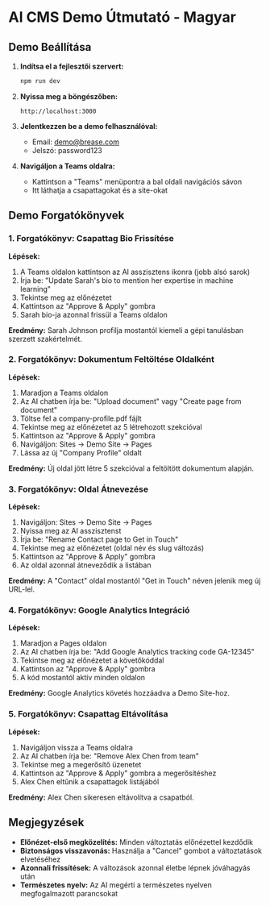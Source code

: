 # AI CMS Demo Útmutató - Magyar

## Demo Beállítása

1. **Indítsa el a fejlesztői szervert:**
   ```bash
   npm run dev
   ```

2. **Nyissa meg a böngészőben:**
   ```
   http://localhost:3000
   ```

3. **Jelentkezzen be a demo felhasználóval:**
   - Email: demo@brease.com
   - Jelszó: password123

4. **Navigáljon a Teams oldalra:**
   - Kattintson a "Teams" menüpontra a bal oldali navigációs sávon
   - Itt láthatja a csapattagokat és a site-okat

## Demo Forgatókönyvek

### 1. Forgatókönyv: Csapattag Bio Frissítése

**Lépések:**
1. A Teams oldalon kattintson az AI asszisztens ikonra (jobb alsó sarok)
2. Írja be: "Update Sarah's bio to mention her expertise in machine learning"
3. Tekintse meg az előnézetet
4. Kattintson az "Approve & Apply" gombra
5. Sarah bio-ja azonnal frissül a Teams oldalon

**Eredmény:** Sarah Johnson profilja mostantól kiemeli a gépi tanulásban szerzett szakértelmét.

### 2. Forgatókönyv: Dokumentum Feltöltése Oldalként

**Lépések:**
1. Maradjon a Teams oldalon
2. Az AI chatben írja be: "Upload document" vagy "Create page from document"
3. Töltse fel a company-profile.pdf fájlt
4. Tekintse meg az előnézetet az 5 létrehozott szekcióval
5. Kattintson az "Approve & Apply" gombra
6. Navigáljon: Sites → Demo Site → Pages
7. Lássa az új "Company Profile" oldalt

**Eredmény:** Új oldal jött létre 5 szekcióval a feltöltött dokumentum alapján.

### 3. Forgatókönyv: Oldal Átnevezése

**Lépések:**
1. Navigáljon: Sites → Demo Site → Pages
2. Nyissa meg az AI asszisztenst
3. Írja be: "Rename Contact page to Get in Touch"
4. Tekintse meg az előnézetet (oldal név és slug változás)
5. Kattintson az "Approve & Apply" gombra
6. Az oldal azonnal átneveződik a listában

**Eredmény:** A "Contact" oldal mostantól "Get in Touch" néven jelenik meg új URL-lel.

### 4. Forgatókönyv: Google Analytics Integráció

**Lépések:**
1. Maradjon a Pages oldalon
2. Az AI chatben írja be: "Add Google Analytics tracking code GA-12345"
3. Tekintse meg az előnézetet a követőkóddal
4. Kattintson az "Approve & Apply" gombra
5. A kód mostantól aktív minden oldalon

**Eredmény:** Google Analytics követés hozzáadva a Demo Site-hoz.

### 5. Forgatókönyv: Csapattag Eltávolítása

**Lépések:**
1. Navigáljon vissza a Teams oldalra
2. Az AI chatben írja be: "Remove Alex Chen from team"
3. Tekintse meg a megerősítő üzenetet
4. Kattintson az "Approve & Apply" gombra a megerősítéshez
5. Alex Chen eltűnik a csapattagok listájából

**Eredmény:** Alex Chen sikeresen eltávolítva a csapatból.

## Megjegyzések

- **Előnézet-első megközelítés:** Minden változtatás előnézettel kezdődik
- **Biztonságos visszavonás:** Használja a "Cancel" gombot a változtatások elvetéséhez
- **Azonnali frissítések:** A változások azonnal életbe lépnek jóváhagyás után
- **Természetes nyelv:** Az AI megérti a természetes nyelven megfogalmazott parancsokat